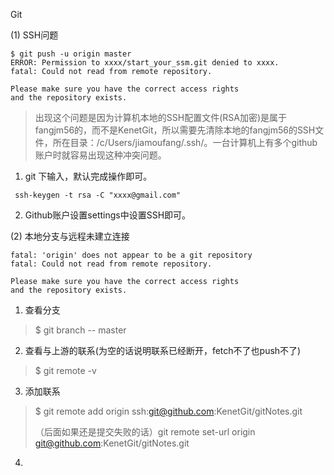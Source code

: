 Git

 (1) SSH问题

```
$ git push -u origin master
ERROR: Permission to xxxx/start_your_ssm.git denied to xxxx.
fatal: Could not read from remote repository.

Please make sure you have the correct access rights
and the repository exists.
```

> 出现这个问题是因为计算机本地的SSH配置文件(RSA加密)是属于fangjm56的，而不是KenetGit，所以需要先清除本地的fangjm56的SSH文件，所在目录：/c/Users/jiamoufang/.ssh/。一台计算机上有多个github账户时就容易出现这种冲突问题。

1. git 下输入，默认完成操作即可。

```
 ssh-keygen -t rsa -C "xxxx@gmail.com"
```

2. Github账户设置settings中设置SSH即可。

(2) 本地分支与远程未建立连接

```
fatal: 'origin' does not appear to be a git repository
fatal: Could not read from remote repository.

Please make sure you have the correct access rights
and the repository exists.
```

1. 查看分支

> $ git branch
> -- master

2. 查看与上游的联系(为空的话说明联系已经断开，fetch不了也push不了)

> $ git remote -v

3. 添加联系

> $ git remote add origin ssh:git@github.com:KenetGit/gitNotes.git
>
> （后面如果还是提交失败的话）git remote set-url origin git@github.com:KenetGit/gitNotes.git

4. 
   